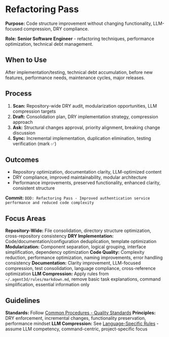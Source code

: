 # Refactoring Pass

**Purpose:** Code structure improvement without changing functionality, LLM-focused compression, DRY compliance.

**Role:** **Senior Software Engineer** - refactoring techniques, performance optimization, technical debt management.

## When to Use

After implementation/testing, technical debt accumulation, before new features, performance needs, maintenance cycles, major releases.

## Process

1. **Scan:** Repository-wide DRY audit, modularization opportunities, LLM compression targets
2. **Draft:** Consolidation plan, DRY implementation strategy, compression approach
3. **Ask:** Structural changes approval, priority alignment, breaking change discussion
4. **Sync:** Incremental implementation, duplication elimination, testing verification (mark ✅)

## Outcomes

- Repository optimization, documentation clarity, LLM-optimized content
- DRY compliance, improved maintainability, modular architecture
- Performance improvements, preserved functionality, enhanced clarity, consistent structure

**Commit:** `DDD: Refactoring Pass - Improved authentication service performance and reduced code complexity`

## Focus Areas

**Repository-Wide:** File consolidation, directory structure optimization, cross-repository consistency
**DRY Implementation:** Code/documentation/configuration deduplication, template optimization
**Modularization:** Component separation, logical grouping, interface simplification, dependency optimization
**Code Quality:** Complexity reduction, performance optimization, naming improvements, error handling consistency
**Documentation:** Clarity improvement, LLM-focused compression, test consolidation, language compliance, cross-reference optimization
**LLM Compression:** Apply rules from `~/.agent3d/rules/markdown.md`, remove basic task explanations, command simplification, essential information only

## Guidelines

**Standards:** Follow [Common Procedures - Quality Standards](../docs/COMMON-PROCEDURES.md#quality-standards)
**Principles:** DRY enforcement, incremental changes, functionality preservation, performance mindset
**LLM Compression:** See [Language-Specific Rules](../../AGENT-GUIDELINES.md#language-specific-rules) - assume LLM competency, command-centric, project-specific focus
